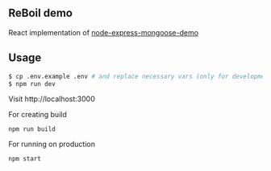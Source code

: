 
## ReBoil demo

React implementation of [node-express-mongoose-demo](https://github.com/madhums/node-express-mongoose-demo/)

## Usage

```sh
$ cp .env.example .env # and replace necessary vars (only for development)
$ npm run dev
```

Visit http://localhost:3000

For creating build

```
npm run build
```

For running on production

```
npm start
```
